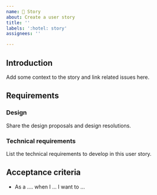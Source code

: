 ```yaml
---
name: 🏨 Story
about: Create a user story
title: ''
labels: ':hotel: story'
assignees: ''

---
```


## Introduction

Add some context to the story and link related issues here.

## Requirements

### Design

Share the design proposals and design resolutions.

### Technical requirements

List the technical requirements to develop in this user story. 

## Acceptance criteria

- As a .... when I ... I want to ...
